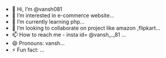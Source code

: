 - 👋 Hi, I’m @vansh081
- 👀 I’m interested in e-commerce website...
- 🌱 I’m currently learning php...
- 💞️ I’m looking to collaborate on project like amazon ,flipkart...
- 📫 How to reach me - insta id= @vansh_._81   ...
- 😄 Pronouns: vansh...
- ⚡ Fun fact: ...

<!---
vansh081/vansh081 is a ✨ special ✨ repository because its `README.md` (this file) appears on your GitHub profile.
You can click the Preview link to take a look at your changes.
--->
